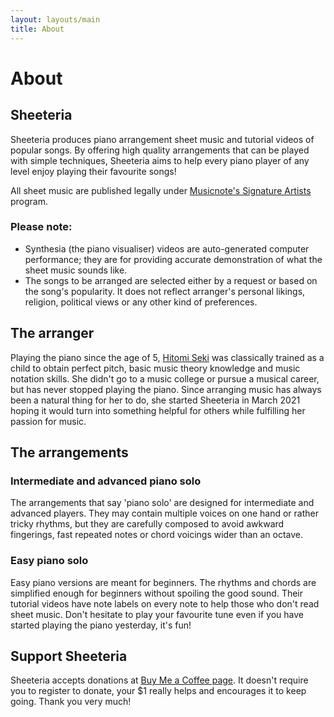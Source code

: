 ```yaml
---
layout: layouts/main
title: About
---
```


# About

## Sheeteria

Sheeteria produces piano arrangement sheet music and tutorial videos of popular songs. By offering high quality arrangements that can be played with simple techniques, Sheeteria aims to help every piano player of any level enjoy playing their favourite songs!

All sheet music are published legally under [Musicnote's Signature Artists](https://www.musicnotes.com/signatureartists/) program.

### Please note:

- Synthesia (the piano visualiser) videos are auto-generated computer performance; they are for providing accurate demonstration of what the sheet music sounds like.
- The songs to be arranged are selected either by a request or based on the song's popularity. It does not reflect arranger's personal likings, religion, political views or any other kind of preferences.

## The arranger

Playing the piano since the age of 5, [Hitomi Seki](https://hitomiseki.com) was classically trained as a child to obtain perfect pitch, basic music theory knowledge and music notation skills. She didn't go to a music college or pursue a musical career, but has never stopped playing the piano. Since arranging music has always been a natural thing for her to do, she started Sheeteria in March 2021 hoping it would turn into something helpful for others while fulfilling her passion for music.

## The arrangements

### Intermediate and advanced piano solo

The arrangements that say 'piano solo' are designed for intermediate and advanced players. They may contain multiple voices on one hand or rather tricky rhythms, but they are carefully composed to avoid awkward fingerings, fast repeated notes or chord voicings wider than an octave.

### Easy piano solo

Easy piano versions are meant for beginners. The rhythms and chords are simplified enough for beginners without spoiling the good sound. Their tutorial videos have note labels on every note to help those who don't read sheet music. Don't hesitate to play your favourite tune even if you have started playing the piano yesterday, it's fun!

## Support Sheeteria

Sheeteria accepts donations at <a href="https://www.buymeacoffee.com/sheeteria" target="_blank" rel="noreferrer" data-label="buymeacoffee-about">Buy Me a Coffee page</a>. It doesn't require you to register to donate, your $1 really helps and encourages it to keep going. Thank you very much!
